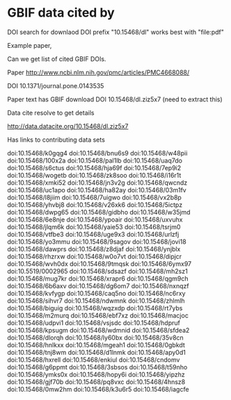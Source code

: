 # GBIF data cited by

DOI search for downlaod DOI prefix "10.15468/dl" works best with "file:pdf"

Example paper,

Can we get list of cited GBIF DOIs.

Paper  http://www.ncbi.nlm.nih.gov/pmc/articles/PMC4668088/

DOI  10.1371/journal.pone.0143535

Paper text has GBIF download DOI  10.15468/dl.ziz5x7 (need to extract this)

Data cite resolve to get details 

http://data.datacite.org/10.15468/dl.ziz5x7

Has links to contributing data sets

doi:10.15468/k0gqg4
doi:10.15468/bnu6s9
doi:10.15468/w48pii
doi:10.15468/100x2a
doi:10.15468/pal1lb
doi:10.15468/uaq7do
doi:10.15468/s6ctus
doi:10.15468/hja69f
doi:10.15468/7ep9i2
doi:10.15468/wogetb
doi:10.15468/zk8soo
doi:10.15468/i16r1t
doi:10.15468/xmki52
doi:10.15468/jn3v2g
doi:10.15468/qwcndz
doi:10.15468/uc1apo
doi:10.15468/ha82ay
doi:10.15468/03m1fv
doi:10.15468/l8jiim
doi:10.15468/7uigwo
doi:10.15468/vx2b8p
doi:10.15468/yhvbj8
doi:10.15468/v26xk6
doi:10.15468/5ictpz
doi:10.15468/dwpg65
doi:10.15468/gidbho
doi:10.15468/w35jmd
doi:10.15468/6e8nje
doi:10.15468/ypoair
doi:10.15468/uxvuhx
doi:10.15468/jlqm6k
doi:10.15468/yaie53
doi:10.15468/tsrjm0
doi:10.15468/vtfbe3
doi:10.15468/uge9x3
doi:10.15468/urlzfj
doi:10.15468/yo3mmu
doi:10.15468/9sagov
doi:10.15468/jovi18
doi:10.15468/dawprs
doi:10.15468/z8djaf
doi:10.15468/ynjblx
doi:10.15468/rhzrxw
doi:10.15468/w0o7vt
doi:10.15468/dipjcr
doi:10.15468/wvh0dx
doi:10.15468/9tmqsk
doi:10.15468/6ymx97
doi:10.5519/0002965
doi:10.15468/sdsazf
doi:10.15468/mh2sz1
doi:10.15468/mug7kr
doi:10.15468/xrapr6
doi:10.15468/qgm9ch
doi:10.15468/6b6axv
doi:10.15468/dg6om7
doi:10.15468/nxnqzf
doi:10.15468/kvfygp
doi:10.15468/caq5no
doi:10.15468/nc6rxy
doi:10.15468/sihvr7
doi:10.15468/ndwmnk
doi:10.15468/zhlmlh
doi:10.15468/biguig
doi:10.15468/wqzxdp
doi:10.15468/rt7ybs
doi:10.15468/m2murq
doi:10.15468/ebf7xz
doi:10.15468/macjoc
doi:10.15468/udpvi1
doi:10.15468/vsjsdc
doi:10.15468/hdpruf
doi:10.15468/kpsugm
doi:10.15468/wdmnid
doi:10.15468/sfdea2
doi:10.15468/dlorqh
doi:10.15468/ly60bx
doi:10.15468/35v8cn
doi:10.15468/hnlkxx
doi:10.15468/mgeah1
doi:10.15468/0gbkdt
doi:10.15468/tnj8wm
doi:10.15468/d1lnmk
doi:10.15468/apy0d1
doi:10.15468/hxrell
doi:10.15468/enkiul
doi:10.15468/cndomv
doi:10.15468/g6ppmt
doi:10.15468/3sbsos
doi:10.15468/t59nho
doi:10.15468/ymks0x
doi:10.15468/hopy6i
doi:10.15468/yipzhz
doi:10.15468/gjf70b
doi:10.15468/pq8vxc
doi:10.15468/4hnsz8
doi:10.15468/0mw2hm
doi:10.15468/k3u6r5
doi:10.15468/iagcfe
